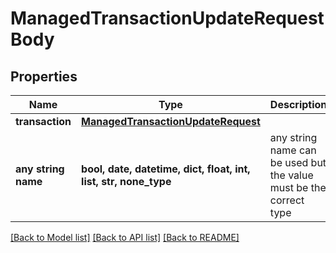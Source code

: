 # ManagedTransactionUpdateRequestBody


## Properties
Name | Type | Description | Notes
------------ | ------------- | ------------- | -------------
**transaction** | [**ManagedTransactionUpdateRequest**](ManagedTransactionUpdateRequest.md) |  | [optional] 
**any string name** | **bool, date, datetime, dict, float, int, list, str, none_type** | any string name can be used but the value must be the correct type | [optional]

[[Back to Model list]](../README.md#documentation-for-models) [[Back to API list]](../README.md#documentation-for-api-endpoints) [[Back to README]](../README.md)


